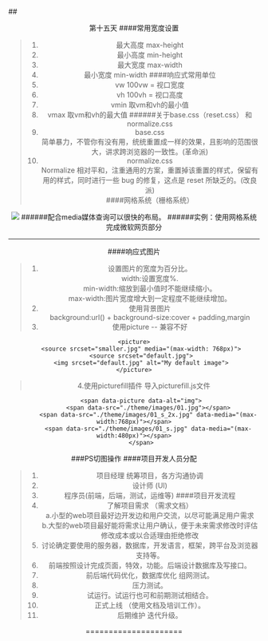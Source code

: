 ##<center>第十五天
####常用宽度设置
>1. 最大高度 max-height
>1. 最小高度 min-height
>1. 最大宽度 max-width
>1. 最小宽度 min-width
####响应式常用单位
>1. vw      100vw = 视口宽度
>1. vh      100vh = 视口高度
>1. vmin    取vm和vh的最小值
>1. vmax    取vm和vh的最大值
######关于base.css（reset.css）  和normalize.css
>1. base.css	<br>
      简单暴力，不管你有没有用，统统重置成一样的效果，且影响的范围很大，讲求跨浏览器的一致性。(革命派)
>1. normalize.css  <br>
       Normalize 相对平和，注重通用的方案，重置掉该重置的样式，保留有用的样式，同时进行一些 bug 的修复，这点是 reset 所缺乏的。(改良派)		
####网格系统（栅格系统）
<img src="./img/1.png">
######配合media媒体查询可以很快的布局。  
######实例：使用网格系统完成微软网页部分

---
####响应式图片
>1. 设置图片的宽度为百分比。<br>
      width:设置宽度%.<br>
      min-width:缩放到最小值时不能继续缩小。<br>
      max-width:图片宽度增大到一定程度不能继续增加。 <br>
>1. 使用背景图片 <br>
      background:url() + background-size:cover + padding,margin
>1. 使用picture   -- 兼容不好 <br>
	
	<picture>
		<source srcset="smaller.jpg" media="(max-width: 768px)">
    	<source srcset="default.jpg">
    	<img srcset="default.jpg" alt="My default image">
	</picture>
> 4.使用picturefill插件 导入picturefill.js文件
    	
		<span data-picture data-alt="img">
			<span data-src="./theme/images/01.jpg"></span>
			<span data-src="./theme/images/01_s_2x.jpg" data-media="(max-width:768px)"></span>
			<span data-src="./theme/images/01_s.jpg" data-media="(max-width:480px)"></span>
		</span>

###PS切图操作
####项目开发人员分配
>1. 项目经理 统筹项目，各方沟通协调
>1. 设计师 (UI)
>1. 程序员(前端，后端，测试，运维等)
####项目开发流程
>1. 了解项目需求  （需求文档） <br>
	a.小型的web项目最好边开发边和用户交流，以尽可能满足用户需求 <br>
	b.大型的web项目最好能将需求让用户确认，便于未来需求修改时评估修改成本或以合适理由拒绝修改
>1. 讨论确定要使用的服务器，数据库，开发语言，框架，跨平台及浏览器支持等。
>1. 前端按照设计完成页面，特效，功能。后端设计数据库及写接口。
>1. 前后端代码优化，数据库优化 组网测试。
>1. 压力测试。
>1. 试运行。试运行也可和前期测试相结合。
>1. 正式上线 （使用文档及培训工作）。
>1. 后期维护 迭代升级。

=====================
